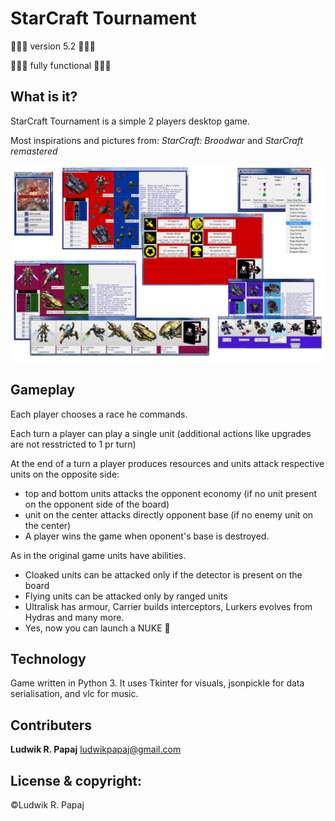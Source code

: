 # StarCraft Tournament 
:rocket::rocket::rocket: version 5.2 :rocket::rocket::rocket:

:rocket::rocket::rocket: fully functional :rocket::rocket::rocket:

## What is it?
StarCraft Tournament is a simple 2 players desktop game.

Most inspirations and pictures from: *StarCraft: Broodwar* and *StarCraft remastered*

![GitHub Logo](SCT_photo.png)

## Gameplay
Each player chooses a race he commands.

Each turn a player can play a single unit (additional actions like upgrades are not resstricted to 1 pr turn)

At the end of a turn a player produces resources and units attack respective units on the opposite side:
 * top and bottom units attacks the opponent economy (if no unit present on  the opponent side of the board)
 * unit on the center attacks directly opponent base (if no enemy unit on the center)
 * A player wins the game when oponent's base is destroyed.
 
As in the original game units have abilities. 
 * Cloaked units can be attacked only if the detector is present on the board
 * Flying units can be attacked only by ranged units
 * Ultralisk has armour, Carrier builds interceptors, Lurkers evolves from Hydras and many more.
 * Yes, now you can launch a NUKE  :rocket:  

## Technology
Game written in Python 3.
It uses Tkinter for visuals, jsonpickle for data serialisation, and vlc for music.

## Contributers
**Ludwik R. Papaj** <ludwikpapaj@gmail.com>

## License & copyright:
©Ludwik R. Papaj






